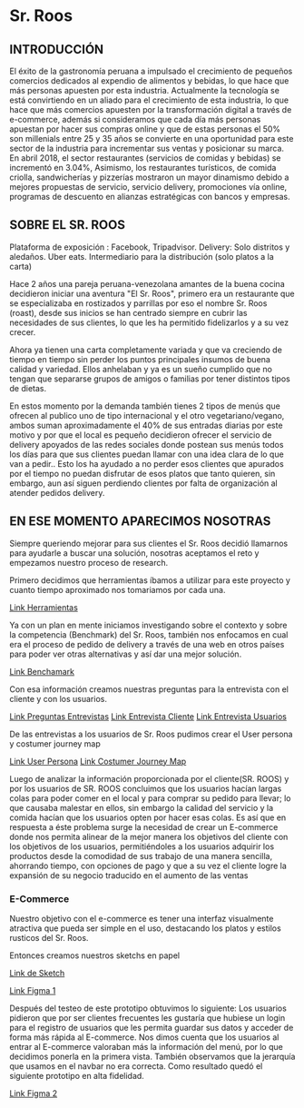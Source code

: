 # Sr. Roos

## INTRODUCCIÓN
El éxito de la gastronomía peruana a impulsado el crecimiento de pequeños comercios dedicados al expendio de alimentos y bebidas, lo que hace que más personas apuesten por esta industria. Actualmente la tecnología se está convirtiendo en un aliado para el crecimiento de esta industria, lo que hace que más comercios apuesten por la transformación digital a través de e-commerce, además si consideramos que cada día más personas apuestan por hacer sus compras online y que de estas personas el 50% son millenials entre 25 y 35 años se convierte en una oportunidad para este sector de la industria para incrementar sus ventas y posicionar su marca.
En abril 2018, el sector restaurantes (servicios de comidas y bebidas) se incrementó en 3.04%, Asimismo, los restaurantes turísticos, de comida criolla, sandwicherías y pizzerías mostraron un mayor dinamismo debido a mejores propuestas de servicio, servicio delivery, promociones vía online, programas de descuento en alianzas estratégicas con bancos y empresas.

## SOBRE EL SR. ROOS

Plataforma de exposición : Facebook, Tripadvisor.
Delivery:
Solo distritos y aledaños.
Uber eats. Intermediario para la distribución (solo platos a la carta)


Hace 2 años una pareja peruana-venezolana amantes de la buena cocina decidieron iniciar una aventura "El Sr. Roos", primero era un restaurante que se especializaba en rostizados y parrillas por eso el nombre Sr. Roos (roast), desde sus inicios se han centrado siempre en cubrir las necesidades de sus clientes, lo que les ha permitido fidelizarlos y  a su vez crecer.

Ahora ya tienen una carta completamente variada y que va creciendo de tiempo en tiempo sin perder los puntos principales insumos de buena calidad y variedad.
Ellos anhelaban y ya es un sueño cumplido que no tengan que separarse grupos de amigos o familias por tener distintos tipos de dietas.

En estos momento por la demanda también tienes 2 tipos de menús que ofrecen al publico uno de tipo internacional y el otro vegetariano/vegano, ambos suman aproximadamente el 40% de sus entradas diarias por este motivo y por que el local es pequeño decidieron ofrecer el servicio de delivery apoyados de las redes sociales donde postean sus menús todos los días para que sus clientes puedan llamar con una idea clara de lo que van a pedir..
Esto los ha ayudado a no perder esos clientes que apurados por el tiempo no puedan disfrutar de esos platos que tanto quieren, sin embargo, aun así siguen perdiendo clientes por falta de organización al atender pedidos delivery.

## EN ESE MOMENTO APARECIMOS NOSOTRAS
Siempre queriendo mejorar para sus clientes el Sr. Roos decidió llamarnos para ayudarle a buscar una solución, nosotras aceptamos el reto y empezamos nuestro proceso de research.

Primero decidimos que herramientas íbamos a utilizar para este proyecto y cuanto tiempo aproximado nos tomariamos por cada una.

[Link Herramientas](https://docs.google.com/document/d/16bN92VAGcYa7AZz-ySAykiTd0qeskzfyXMH8UkT8WqI/edit?usp=sharing)

Ya con un plan en mente iniciamos investigando sobre el contexto y sobre la competencia (Benchmark) del Sr. Roos, también nos enfocamos en cual era el proceso de pedido de delivery a través de una web en otros países para poder ver otras alternativas y así dar una mejor solución.

[Link Benchamark](https://drive.google.com/drive/folders/1fFnawNe8Ty0-Yok-260Sbv2mqDgQ23U6?usp=sharing)


Con esa información creamos nuestras preguntas para la entrevista con el cliente y con los usuarios.

[Link Preguntas Entrevistas](https://docs.google.com/document/d/1tAKZwQn2LpYb85DT-_AlFOSU1Rr_023LNiLKVg6EaZU/edit?usp=sharing)
[Link Entrevista Cliente](https://drive.google.com/file/d/1AVlIYiObJdXOWspjZ4O4UU5wj7j6DAmK/view?usp=sharing)
[Link Entrevista Usuarios](https://drive.google.com/drive/folders/1tQo5cxuiQFgU7r2w9MnDsFR_siSBI74L?usp=sharing)

De las entrevistas a los usuarios de Sr. Roos pudimos crear el User persona y costumer journey map

[Link User Persona](https://drive.google.com/file/d/19GHGAoMifhkWJ9ClTyF2yR7X5qOat61o/view?usp=sharing)
[Link Costumer Journey Map](https://drive.google.com/file/d/1QawOQ2K4WulE3HoaEXfRbNlR1cDmYaBc/view?usp=sharing)

Luego de analizar la información proporcionada por el cliente(SR. ROOS) y por los usuarios de SR. ROOS concluimos que los usuarios hacían largas  colas para poder comer en el local y para comprar su pedido para llevar; lo que causaba malestar en ellos, sin embargo la calidad del servicio y la comida hacían que los usuarios opten por hacer esas colas. Es así que en respuesta a éste problema surge la necesidad de crear  un E-commerce donde nos permita alinear de la  mejor manera   los objetivos del cliente con los objetivos de los usuarios, permitiéndoles a los usuarios adquirir los productos desde la comodidad de sus trabajo de  una manera sencilla, ahorrando tiempo, con opciones de pago y que a su vez el cliente logre la expansión de su negocio traducido en  el aumento de  las ventas

### E-Commerce

Nuestro objetivo con el e-commerce es tener una interfaz visualmente atractiva que pueda ser simple en el uso, destacando los platos y estilos rusticos del Sr. Roos.

Entonces creamos nuestros sketchs en papel

[Link de Sketch](https://drive.google.com/drive/folders/1OMW4OQmDC2Lgkpq_0cdG-QvvqVC2H4lc?usp=sharing)

[Link Figma 1](https://www.figma.com/file/o1LRy8ZEvhY1kGpY5ShZuG/MARKETPLACE-FISRT)

Después del testeo de este prototipo obtuvimos lo siguiente:
Los usuarios pidieron que por ser clientes frecuentes les gustaría que hubiese un login para el registro de usuarios que les permita guardar sus datos y acceder de forma más rápida al E-commerce.
Nos dimos cuenta que los usuarios al entrar al  E-commerce valoraban más la información del menú,  por lo que decidimos ponerla en la primera vista.
También observamos que la jerarquía que usamos en el navbar no era correcta.
Como resultado quedó el siguiente prototipo en alta fidelidad.

[Link Figma 2](https://www.figma.com/file/Nu79gt8Z71uo4ivwRfUdKeNc/MARKETPLACE-FINAL)

